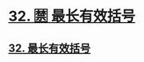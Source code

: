 # [32. 🈲 最长有效括号](https://github.com/imtsingyun/LeetCode/issues/14)

## [32. 最长有效括号](https://leetcode.cn/problems/longest-valid-parentheses/)